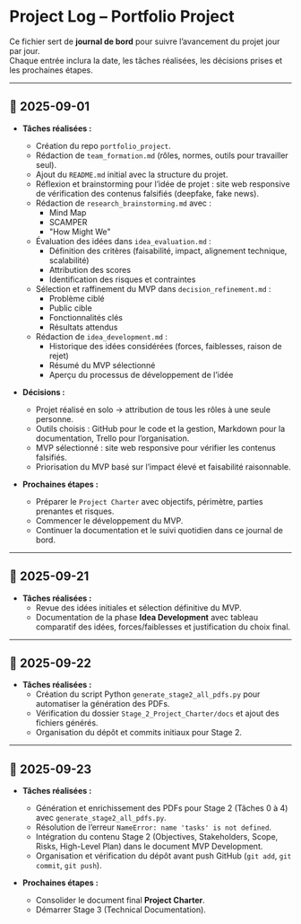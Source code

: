 # Project Log – Portfolio Project

Ce fichier sert de **journal de bord** pour suivre l’avancement du projet jour par jour.  
Chaque entrée inclura la date, les tâches réalisées, les décisions prises et les prochaines étapes.

---

## 📅 2025-09-01
- **Tâches réalisées :**
  - Création du repo `portfolio_project`.
  - Rédaction de `team_formation.md` (rôles, normes, outils pour travailler seul).
  - Ajout du `README.md` initial avec la structure du projet.
  - Réflexion et brainstorming pour l’idée de projet : site web responsive de vérification des contenus falsifiés (deepfake, fake news).
  - Rédaction de `research_brainstorming.md` avec : 
    - Mind Map
    - SCAMPER
    - "How Might We"
  - Évaluation des idées dans `idea_evaluation.md` :
    - Définition des critères (faisabilité, impact, alignement technique, scalabilité)
    - Attribution des scores
    - Identification des risques et contraintes
  - Sélection et raffinement du MVP dans `decision_refinement.md` :
    - Problème ciblé
    - Public cible
    - Fonctionnalités clés
    - Résultats attendus
  - Rédaction de `idea_development.md` :
    - Historique des idées considérées (forces, faiblesses, raison de rejet)
    - Résumé du MVP sélectionné
    - Aperçu du processus de développement de l’idée

- **Décisions :**
  - Projet réalisé en solo → attribution de tous les rôles à une seule personne.
  - Outils choisis : GitHub pour le code et la gestion, Markdown pour la documentation, Trello pour l’organisation.
  - MVP sélectionné : site web responsive pour vérifier les contenus falsifiés.
  - Priorisation du MVP basé sur l’impact élevé et faisabilité raisonnable.

- **Prochaines étapes :**
  - Préparer le `Project Charter` avec objectifs, périmètre, parties prenantes et risques.
  - Commencer le développement du MVP.
  - Continuer la documentation et le suivi quotidien dans ce journal de bord.

---

## 📅 2025-09-21
- **Tâches réalisées :**
  - Revue des idées initiales et sélection définitive du MVP.
  - Documentation de la phase **Idea Development** avec tableau comparatif des idées, forces/faiblesses et justification du choix final.

---

## 📅 2025-09-22
- **Tâches réalisées :**
  - Création du script Python `generate_stage2_all_pdfs.py` pour automatiser la génération des PDFs.  
  - Vérification du dossier `Stage_2_Project_Charter/docs` et ajout des fichiers générés.  
  - Organisation du dépôt et commits initiaux pour Stage 2.

---

## 📅 2025-09-23
- **Tâches réalisées :**
  - Génération et enrichissement des PDFs pour Stage 2 (Tâches 0 à 4) avec `generate_stage2_all_pdfs.py`.  
  - Résolution de l’erreur `NameError: name 'tasks' is not defined`.  
  - Intégration du contenu Stage 2 (Objectives, Stakeholders, Scope, Risks, High-Level Plan) dans le document MVP Development.  
  - Organisation et vérification du dépôt avant push GitHub (`git add`, `git commit`, `git push`).  

- **Prochaines étapes :**
  - Consolider le document final **Project Charter**.  
  - Démarrer Stage 3 (Technical Documentation).  


